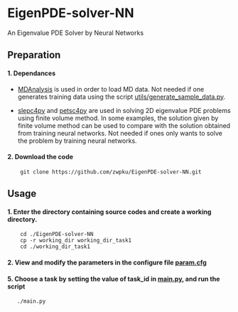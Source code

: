 # EigenPDE-solver-NN
An Eigenvalue PDE Solver by Neural Networks

## Preparation
#### 1. Dependances 

- [MDAnalysis](https://www.mdanalysis.org/) is used in order to load MD data. Not needed if one generates training data using the script [utils/generate_sample_data.py](utils/generate_sample_data.py). 

- [slepc4py](https://pypi.org/project/slepc4py/) and [petsc4py](https://pypi.org/project/petsc4py/) are used in solving 2D eigenvalue PDE problems using finite volume method. In some examples, the solution given by finite volume method can be used to compare with the solution obtained from training neural networks. Not needed if ones only wants to solve the problem by training neural networks.

#### 2. Download the code 

```
	git clone https://github.com/zwpku/EigenPDE-solver-NN.git
```

## Usage

#### 1. Enter the directory containing source codes and create a working directory.

```
  	cd ./EigenPDE-solver-NN
	cp -r working_dir working_dir_task1
	cd ./working_dir_task1
```

#### 2. View and modify the parameters in the configure file [param.cfg](working_dir/param.cfg)

#### 5. Choose a task by setting the value of task_id in [main.py](working_dir/main.py), and run the script 

```
   ./main.py
```


